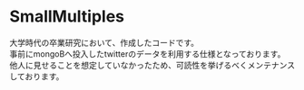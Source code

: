 # SmallMultiples
大学時代の卒業研究において、作成したコードです。  
事前にmongoBへ投入したtwitterのデータを利用する仕様となっております。  
他人に見せることを想定していなかったため、可読性を挙げるべくメンテナンスしております。  
